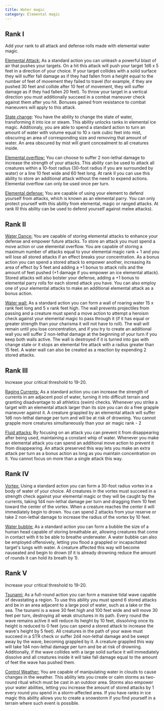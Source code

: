 ```yaml
---
title: Water magic
category: Elemental magic
---
```


## Rank I 

Add your rank to all attack and defense rolls made with elemental water magic.

<u>Elemental Attack:</u> As a standard action you can unleash a powerful blast of air that pushes your targets. On a hit this attack will push your target 1d6 x 5 feet in a direction of your choice. If your target collides with a solid surface they will suffer fall damage as if they had fallen from a height equal to the number of feet of movement they failed to travel (for example, if they are pushed 30 feet and collide after 10 feet of movement, they will suffer damage as if they had fallen 20 feet). To throw your target in a vertical direction you must additionally succeed in a combat maneuver check against them after you hit. Bonuses gained from resistance to combat maneuvers will apply to this attack.

<u>State change</u>: You have the ability to change the state of water, transforming it into ice or steam. This ability unlocks ranks in elemental ice magic. Additionaly, you are able to spend a standard action to turn an amount of water with volume equal to 10 x rank cubic feet into mist, obscuring an area of corresponding size and removing that amount of water. An area obscured by mist will grant concealment to all creatures inside.

<u>Elemental overflow:</u> You can choose to suffer 2 non-lethal damage to increase the strength of your attacks. This ability can be used to attack all creatures within a 10-foot radius (30-foot radius if you are surrounded by water) or a line 10 feet wide and 60 feet long. At rank II you can use this ability to store an additional attack without the need to expend actions. Elemental overflow can only be used once per turn.

<u>Elemental defense:</u> You are capable of using your element to defend yourself from attacks, which is known as an elemental parry. You can only protect yourself with this ability from elemental, magic or ranged attacks. At rank III this ability can be used to defend yourself against melee attacks).

## Rank II

<u>Water Dance:</u> You are capable of storing elemental attacks to enhance your defense and empower future attacks. To store an attack you must spend a move action or use elemental overflow. You are capable of storing a maximum number of attacks equal to your elemental magic rank + 1 and you will lose all stored attacks if an effect breaks your concentration. As a bonus action you can spend a stored attack to empower another, increasing its area of effect by 5 feet and adding a +1 bonus to attack rolls and the amount of feet pushed (+1 damage if you empower an ice elemental attack). Stored attacks will also bolster your defense, adding a +1 bonus to elemental parry rolls for each stored attack you have. You can also employ one of your elemental attacks to make an additional elemental attack as a bonus action.

<u>Water wall:</u> As a standard action you can form a wall of roaring water 15 x rank feet long and 5 x rank feet high. The wall prevents projectiles from passing and a creature must spend a move action to attempt a heroism check against your elemental magic to pass through it (if it has equal or greater strength than your charisma it will not have to roll). The wall will remain until you lose concentration, and if you try to create an additional wall you will suffer 2 non-lethal damage at the beginning of your turn if you keep both walls active. The wall is destroyed if it is turned into gas with change state or it stops an elemental fire attack with a radius greater than 15 feet. A water wall can also be created as a reaction by expending 2 stored attacks.

## Rank III

Increase your critical threshold to 19-20.

<u>Raging Currents:</u> As a standard action you can increase the strength of currents in am adjacent pool of water, turning it into difficult terrain and granting disadvantage to all athletics (swim) checks. Whenever you strike a target with an elemental attack larger than its size you can do a free grapple maneuver against it. A creature grappled by an elemental attack will suffer 1d6 non-lethal damage per turn and will be at risk of drowning. You cannot grapple more creatures simultaneously than your air magic rank - 2

<u>Fluid attacks:</u> By focusing on an attack you can prevent it from disappearing after being used, maintaining a constant whip of water. Whenever you make an elemental attack you can spend an additional move action to prevent it from disappearing. An attack preserved this way lets you make an extra attack per turn as a bonus action as long as you maintain concentration on it. You cannot focus on more than a single attack this way. 

## Rank IV

<u>Vortex:</u> Using a standard action you can form a 30-foot radius vortex in a body of water of your choice. All creatures in the vortex must succeed in a strength check against your elemental magic or they will be caught by the currents, taking 1d4 non-lethal damage per turn and dragging them 10 feet toward the center of the vortex. When a creature reaches the center it will immediately begin to drown. You can spend 2 attacks from your reserve or take 2 non-lethal damage to increase the radius of the vortex by 10 feet.

<u>Water bubble:</u> As a standard action you can form a bubble the size of a human head capable of storing breathable air, allowing creatures that come in contact with it to be able to breathe underwater. A water bubble can also be employed offensively, letting you flood a grappled or incapacitated target's lungs with water. A creature affected this way will become nauseated and begin to drown (if it is already drowning reduce the amount of rounds it can hold its breath by 1).

## Rank V

Increase your critical threshold to 19-20.

<u>Tsunami:</u> As a full-round action you can form a massive tidal wave capable of devastating a region. To use this ability you must spend 6 stored attacks and be in an area adjacent to a large pool of water, such as a lake or the sea. The tsunami is a wave 30 feet high and 100 feet wide and will move 30 feet per turn, destroying all weak structures in its path. Every round the wave remains active it will reduce its height by 10 feet, dissolving once its height is reduced to 0 feet (you can spend a stored attack to increase the wave's height by 5 feet). All creatures in the path of your wave must succeed in a STR check or suffer 2d4 non-lethal damage and be swept away by the wave, becoming grappled by  it. A creature grappled this way will take 1d4 non-lethal damage per turn and be at risk of drowning. Additionally, if the wave collides with a large solid surface it will immediately dissolve and all creatures inside it will take fall damage equal to the amount of feet the wave has pushed them.

<u>Control Weather:</u> You are capable of manipulating water in clouds to cause changes in the weather. This ability lets you create or calm storms as two-round ritual which must be cast in an outdoor area. Storms also empower your water abilities, letting you increase the amount of stored attacks by 1 every round you spend in a storm-affected area. If you have ranks in ice magic this ability allows you to create a snowstorm if you find yourself in a terrain where such event is possible. 

